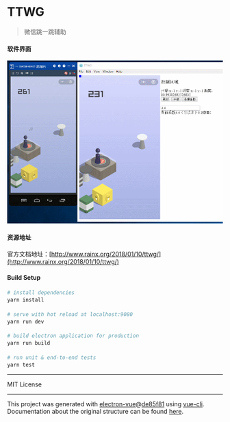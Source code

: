 # TTWG

> 微信跳一跳辅助

#### 软件界面

![](/screen/xg.gif)

#### 资源地址

官方文档地址：[http://www.rainx.org/2018/01/10/ttwg/](http://www.rainx.org/2018/01/10/ttwg/)


#### Build Setup

``` bash
# install dependencies
yarn install

# serve with hot reload at localhost:9080
yarn run dev

# build electron application for production
yarn run build

# run unit & end-to-end tests
yarn test


```

---

MIT License

---

This project was generated with [electron-vue](https://github.com/SimulatedGREG/electron-vue)@[de85f81](https://github.com/SimulatedGREG/electron-vue/tree/de85f81890c01500113738bfe57bef136f9fbf52) using [vue-cli](https://github.com/vuejs/vue-cli). Documentation about the original structure can be found [here](https://simulatedgreg.gitbooks.io/electron-vue/content/index.html).
